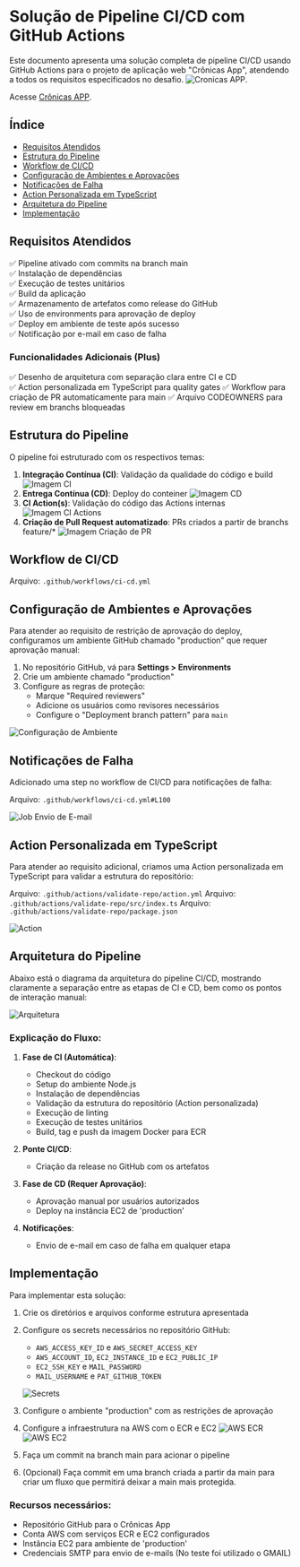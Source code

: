 # Solução de Pipeline CI/CD com GitHub Actions

Este documento apresenta uma solução completa de pipeline CI/CD usando GitHub Actions para o projeto de aplicação web "Crônicas App", atendendo a todos os requisitos especificados no desafio.
![Cronicas APP](images/cronicas-0.png).

Acesse [Crônicas APP](http://54.233.5.120:3000/).

## Índice

- [Requisitos Atendidos](#requisitos-atendidos)
- [Estrutura do Pipeline](#estrutura-do-pipeline)
- [Workflow de CI/CD](#workflow-de-cicd)
- [Configuração de Ambientes e Aprovações](#configuração-de-ambientes-e-aprovações)
- [Notificações de Falha](#notificações-de-falha)
- [Action Personalizada em TypeScript](#action-personalizada-em-typescript)
- [Arquitetura do Pipeline](#arquitetura-do-pipeline)
- [Implementação](#implementação)

## Requisitos Atendidos

✅ Pipeline ativado com commits na branch main  
✅ Instalação de dependências  
✅ Execução de testes unitários  
✅ Build da aplicação  
✅ Armazenamento de artefatos como release do GitHub  
✅ Uso de environments para aprovação de deploy  
✅ Deploy em ambiente de teste após sucesso  
✅ Notificação por e-mail em caso de falha  

### Funcionalidades Adicionais (Plus)

✅ Desenho de arquitetura com separação clara entre CI e CD  
✅ Action personalizada em TypeScript para quality gates
✅ Workflow para criação de PR automaticamente para main
✅ Arquivo CODEOWNERS para review em branchs bloqueadas

## Estrutura do Pipeline

O pipeline foi estruturado com os respectivos temas:

1. **Integração Contínua (CI)**: Validação da qualidade do código e build
![Imagem CI](images/cronicas-1.png)
2. **Entrega Contínua (CD)**: Deploy do conteiner
![Imagem CD](images/cronicas-2.png)
3. **CI Action(s)**: Validação do código das Actions internas
![Imagem CI Actions](images/cronicas-3.png)
4. **Criação de Pull Request automatizado**: PRs criados a partir de branchs feature/* 
![Imagem Criação de PR](images/cronicas-4.png)

## Workflow de CI/CD

Arquivo: `.github/workflows/ci-cd.yml`

## Configuração de Ambientes e Aprovações

Para atender ao requisito de restrição de aprovação do deploy, configuramos um ambiente GitHub chamado "production" que requer aprovação manual:

1. No repositório GitHub, vá para **Settings > Environments**
2. Crie um ambiente chamado "production"
3. Configure as regras de proteção:
   - Marque "Required reviewers"
   - Adicione os usuários como revisores necessários
   - Configure o "Deployment branch pattern" para `main`

![Configuração de Ambiente](images/cronicas-env-config.png)

## Notificações de Falha

Adicionado uma step no workflow de CI/CD para notificações de falha:

Arquivo: `.github/workflows/ci-cd.yml#L100`

![Job Envio de E-mail](images/cronicas-5.png)

## Action Personalizada em TypeScript

Para atender ao requisito adicional, criamos uma Action personalizada em TypeScript para validar a estrutura do repositório:

Arquivo: `.github/actions/validate-repo/action.yml`
Arquivo: `.github/actions/validate-repo/src/index.ts`
Arquivo: `.github/actions/validate-repo/package.json`

![Action](images/cronicas-6.png)

## Arquitetura do Pipeline

Abaixo está o diagrama da arquitetura do pipeline CI/CD, mostrando claramente a separação entre as etapas de CI e CD, bem como os pontos de interação manual:

![Arquitetura](images/cronicas-arquitetura.png)

### Explicação do Fluxo:

1. **Fase de CI (Automática)**:
   - Checkout do código
   - Setup do ambiente Node.js
   - Instalação de dependências
   - Validação da estrutura do repositório (Action personalizada)
   - Execução de linting
   - Execução de testes unitários
   - Build, tag e push da imagem Docker para ECR

2. **Ponte CI/CD**:
   - Criação da release no GitHub com os artefatos

3. **Fase de CD (Requer Aprovação)**:
   - Aprovação manual por usuários autorizados
   - Deploy na instância EC2 de 'production'

4. **Notificações**:
   - Envio de e-mail em caso de falha em qualquer etapa

## Implementação

Para implementar esta solução:

1. Crie os diretórios e arquivos conforme estrutura apresentada
2. Configure os secrets necessários no repositório GitHub:
   - `AWS_ACCESS_KEY_ID` e `AWS_SECRET_ACCESS_KEY`
   - `AWS_ACCOUNT_ID`, `EC2_INSTANCE_ID` e `EC2_PUBLIC_IP`
   - `EC2_SSH_KEY` e `MAIL_PASSWORD`
   - `MAIL_USERNAME` e `PAT_GITHUB_TOKEN`

   ![Secrets](images/cronicas-7.png)

3. Configure o ambiente "production" com as restrições de aprovação
4. Configure a infraestrutura na AWS com o ECR e EC2
![AWS ECR](images/cronicas-8.png)
![AWS EC2](images/cronicas-9.png)
5. Faça um commit na branch main para acionar o pipeline
6. (Opcional) Faça commit em uma branch criada a partir da main para criar um fluxo que permitirá deixar a main mais protegida.

### Recursos necessários:

- Repositório GitHub para o Crônicas App
- Conta AWS com serviços ECR e EC2 configurados
- Instância EC2 para ambiente de 'production'
- Credenciais SMTP para envio de e-mails (No teste foi utilizado o GMAIL)